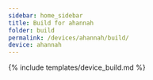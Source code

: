 ```yaml
---
sidebar: home_sidebar
title: Build for ahannah
folder: build
permalink: /devices/ahannah/build/
device: ahannah
---
```

{% include templates/device_build.md %}
